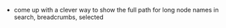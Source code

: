 * come up with a clever way to show the full path for long node names in search, breadcrumbs, selected
